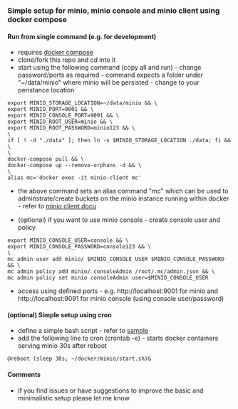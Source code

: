 ### Simple setup for minio, minio console and minio client using docker compose 

#### Run from single command (e.g. for development)

- requires [docker compose](https://docs.docker.com/compose/)
- clone/fork this repo and cd into it
- start using the following command (copy all and run) - change password/ports as required - command expects a folder under "~/data/minio" where minio will be persisted - change to your peristance location
```
export MINIO_STORAGE_LOCATION=~/data/minio && \
export MINIO_PORT=9001 && \
export MINIO_CONSOLE_PORT=9091 && \
export MINIO_ROOT_USER=minio && \
export MINIO_ROOT_PASSWORD=minio123 && \
\
if [ ! -d "./data" ]; then ln -s $MINIO_STORAGE_LOCATION ./data; fi && \
\
docker-compose pull && \
docker-compose up --remove-orphans -d && \
\
alias mc='docker exec -it minio-client mc'
```
- the above command sets an alias command "mc" which can be used to adminstrate/create buckets on the minio instance running within docker - refer to [minio client docu](https://docs.min.io/docs/minio-client-complete-guide.html)

- (optional) if you want to use minio console - create console user and policy
```
export MINIO_CONSOLE_USER=console && \
export MINIO_CONSOLE_PASSWORD=console123 && \
\
mc admin user add minio/ $MINIO_CONSOLE_USER $MINIO_CONSOLE_PASSWORD && \
mc admin policy add minio/ consoleAdmin /root/.mc/admin.json && \
mc admin policy set minio consoleAdmin user=$MINIO_CONSOLE_USER
```
- access using defined ports - e.g. http://localhost:9001 for minio and http://localhost:9091 for minio console (using console user/password)

#### (optional) Simple setup using cron

- define a simple bash script - refer to [sample](.start.sh)
- add the following line to cron (crontab -e) - starts docker containers serving minio 30s after reboot

```
@reboot (sleep 30s; ~/docker/minio/start.sh)&
```

#### Comments

- if you find issues or have suggestions to improve the basic and minimalistic setup please let me know